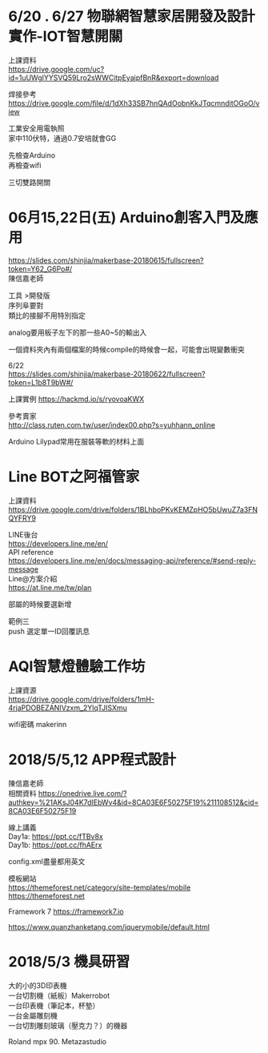 # 6/20 . 6/27 物聯網智慧家居開發及設計實作-IOT智慧開關
上課資料  
https://drive.google.com/uc?id=1uUWgIYYSVQ59Lro2sWWCitpEyaipfBnR&export=download  

焊接參考  
https://drive.google.com/file/d/1dXh33SB7hnQAdOobnKkJTqcmnditOGoO/view

工業安全用電執照  
家中110伏特，通過0.7安培就會GG  

先檢查Arduino  
再檢查wifi  

三切雙路開關

# 06月15,22日(五) Arduino創客入門及應用
https://slides.com/shinjia/makerbase-20180615/fullscreen?token=Y62_G6Po#/  
陳信嘉老師  

工具 >開發版  
序列阜要對  
類比的接腳不用特別指定  

analog要用板子左下的那一些A0~5的輸出入  

一個資料夾內有兩個檔案的時候compile的時候會一起，可能會出現變數衝突
  
6/22  
https://slides.com/shinjia/makerbase-20180622/fullscreen?token=L1b8T9bW#/  

上課實例
https://hackmd.io/s/ryovoaKWX

參考賣家  
http://class.ruten.com.tw/user/index00.php?s=yuhhann_online

Arduino Lilypad常用在服裝等軟的材料上面  
  
# Line BOT之阿福管家
上課資料  
https://drive.google.com/drive/folders/1BLhboPKvKEMZpHO5bUwuZ7a3FNQYFRY9  

LINE後台  
https://developers.line.me/en/  
API reference    
https://developers.line.me/en/docs/messaging-api/reference/#send-reply-message  
Line@方案介紹  
https://at.line.me/tw/plan  


部屬的時候要選新增  

範例三  
push 選定單一ID回覆訊息  

# AQI智慧燈體驗工作坊

上課資源  
https://drive.google.com/drive/folders/1mH-4rjaPDOBEZANIVzxm_2YlqTJISXmu  

wifi密碼 makerinn


# 2018/5/5,12 APP程式設計
陳信嘉老師  
相關資料 https://onedrive.live.com/?authkey=%21AKsJ04K7dIEbWv4&id=8CA03E6F50275F19%211108512&cid=8CA03E6F50275F19  
  
線上講義  
Day1a: https://ppt.cc/fTBv8x  
Day1b: https://ppt.cc/fhAErx  

config.xml盡量都用英文  

模板網站  
https://themeforest.net/category/site-templates/mobile  
https://themeforest.net  
 
Framework 7
https://framework7.io  
  
https://www.quanzhanketang.com/jquerymobile/default.html  


# 2018/5/3 機具研習
大的小的3D印表機  
一台切割機（紙板）Makerrobot  
一台印表機（筆記本，杯墊）  
一台金屬雕刻機  
一台切割雕刻玻璃（壓克力？）的機器  
  
Roland mpx 90. Metazastudio 